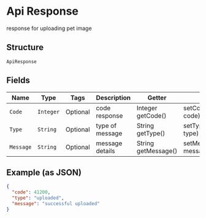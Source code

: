 
# Api Response

response for uploading pet image

## Structure

`ApiResponse`

## Fields

| Name | Type | Tags | Description | Getter | Setter |
|  --- | --- | --- | --- | --- | --- |
| `Code` | `Integer` | Optional | code response | Integer getCode() | setCode(Integer code) |
| `Type` | `String` | Optional | type of message | String getType() | setType(String type) |
| `Message` | `String` | Optional | message details | String getMessage() | setMessage(String message) |

## Example (as JSON)

```json
{
  "code": 41200,
  "type": "uploaded",
  "message": "successful uploaded"
}
```

